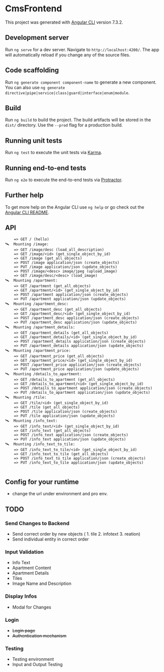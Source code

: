 # CmsFrontend

This project was generated with [Angular CLI](https://github.com/angular/angular-cli) version 7.3.2.

## Development server

Run `ng serve` for a dev server. Navigate to `http://localhost:4200/`. The app will automatically reload if you change any of the source files.

## Code scaffolding

Run `ng generate component component-name` to generate a new component. You can also use `ng generate directive|pipe|service|class|guard|interface|enum|module`.

## Build

Run `ng build` to build the project. The build artifacts will be stored in the `dist/` directory. Use the `--prod` flag for a production build.

## Running unit tests

Run `ng test` to execute the unit tests via [Karma](https://karma-runner.github.io).

## Running end-to-end tests

Run `ng e2e` to execute the end-to-end tests via [Protractor](http://www.protractortest.org/).

## Further help

To get more help on the Angular CLI use `ng help` or go check out the [Angular CLI README](https://github.com/angular/angular-cli/blob/master/README.md).

## API
```
    => GET / (hello)
🛰  Mounting /image:
    => GET /image/desc (load_all_description)
    => GET /image/<id> (get_single_object_by_id)
    => GET /image (get_all_objects)
    => POST /image application/json (create_objects)
    => PUT /image application/json (update_objects)
    => POST /image/<desc> image/jpeg (upload_image)
    => GET /image/desc/<desc> (load_image)
🛰  Mounting /apartment:
    => GET /apartment (get_all_objects)
    => GET /apartment/<id> (get_single_object_by_id)
    => POST /apartment application/json (create_objects)
    => PUT /apartment application/json (update_objects)
🛰  Mounting /apartment_desc:
    => GET /apartment_desc (get_all_objects)
    => GET /apartment_desc/<id> (get_single_object_by_id)
    => POST /apartment_desc application/json (create_objects)
    => PUT /apartment_desc application/json (update_objects)
🛰  Mounting /apartment_details:
    => GET /apartment_details (get_all_objects)
    => GET /apartment_details/<id> (get_single_object_by_id)
    => POST /apartment_details application/json (create_objects)
    => PUT /apartment_details application/json (update_objects)
🛰  Mounting /apartment_price:
    => GET /apartment_price (get_all_objects)
    => GET /apartment_price/<id> (get_single_object_by_id)
    => POST /apartment_price application/json (create_objects)
    => PUT /apartment_price application/json (update_objects)
🛰  Mounting /details_to_apartment:
    => GET /details_to_apartment (get_all_objects)
    => GET /details_to_apartment/<id> (get_single_object_by_id)
    => POST /details_to_apartment application/json (create_objects)
    => PUT /details_to_apartment application/json (update_objects)
🛰  Mounting /tile:
    => GET /tile/<id> (get_single_object_by_id)
    => GET /tile (get_all_objects)
    => POST /tile application/json (create_objects)
    => PUT /tile application/json (update_objects)
🛰  Mounting /info_text:
    => GET /info_text/<id> (get_single_object_by_id)
    => GET /info_text (get_all_objects)
    => POST /info_text application/json (create_objects)
    => PUT /info_text application/json (update_objects)
🛰  Mounting /info_text_to_tile:
    => GET /info_text_to_tile/<id> (get_single_object_by_id)
    => GET /info_text_to_tile (get_all_objects)
    => POST /info_text_to_tile application/json (create_objects)
    => PUT /info_text_to_tile application/json (update_objects)
    
```

## Config for your runtime
* change the url under environment and pro env.


## TODO

### Send Changes to Backend

* Send correct order by new objects ( 1. tile 2. infotext 3. reation)
* Send individual entity in correct order

### Input Validation

* Info Text
* Apartment Content
* Apartment Details
* Tiles
* Image Name and Description

### Display Infos

* Modal for Changes

### Login

* ~~Login page~~
* ~~Authentication mechanism~~

### Testing

* Testing environment
* Input and Output Testing